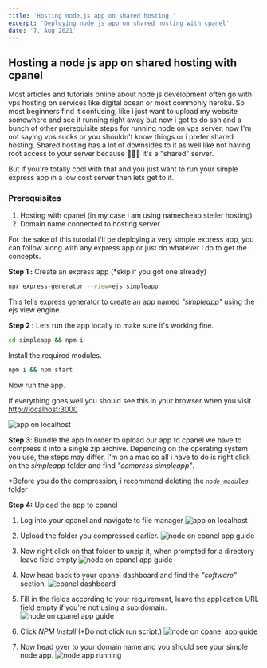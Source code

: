 ```yaml
---
title: 'Hosting node.js app on shared hosting.'
excerpt: 'Deploying node js app on shared hosting with cpanel'
date: '7, Aug 2021'
---
```


## Hosting a node js app on shared hosting with cpanel

Most articles and tutorials online about node js development often go with vps hosting on services like digital ocean or most commonly heroku.
So most beginners find it confusing, like i just want to upload my website somewhere and see it running right away but now i got to do ssh and a bunch of other prerequisite steps for running node on vps server, now I'm not saying vps sucks or you shouldn't know things or i prefer shared hosting.
Shared hosting has a lot of downsides to it as well like not having root access to your server because 🤷🏽‍♂️ it's a "shared" server.

But if you're totally cool with that and you just want to run your simple express app in a low cost server then lets get to it.

### **Prerequisites**

1. Hosting with cpanel (in my case i am using namecheap steller hosting)
2. Domain name connected to hosting server

For the sake of this tutorial i'll be deploying a very simple express app, you can follow along with any express app or just do whatever i do to get the concepts.

**Step 1 :** Create an express app (\*skip if you got one already)

```sh
npx express-generator --view=ejs simpleapp
```

This tells express generator to create an app named _"simpleapp"_ using the ejs view engine.

**Step 2 :** Lets run the app locally to make sure it's working fine.

```sh
cd simpleapp && npm i
```

Install the required modules.

```sh
npm i && npm start
```

Now run the app.

If everything goes well you should see this in your browser when you visit [http://localhost:3000](http://localhost:3000)

![app on localhost](/posts/nodejs-on-cpanel-01.png)

**Step 3**: Bundle the app
In order to upload our app to cpanel we have to compress it into a single zip archive.
Depending on the operating system you use, the steps may differ. I'm on a mac so all i have to do is right click on the _simpleapp_ folder and find _"compress simpleapp"_.

\*Before you do the compression, i recommend deleting the _`node_modules`_ folder

**Step 4:** Upload the app to cpanel

1. Log into your cpanel and navigate to file manager
   ![app on localhost](/posts/nodejs-on-cpanel-02.png)

2. Upload the folder you compressed earlier.
   ![node on cpanel app guide](/posts/nodejs-on-cpanel-03.png)

3. Now right click on that folder to unzip it, when prompted for a directory leave field empty
   ![node on cpanel app guide](/posts/nodejs-on-cpanel-04.png)

4. Now head back to your cpanel dashboard and find the _"software"_ section.
   ![cpanel dashboard](/posts/nodejs-on-cpanel-08.png)

5. Fill in the fields according to your requirement, leave the application URL field empty if you're not using a sub domain.
   ![node on cpanel app guide](/posts/nodejs-on-cpanel-05.png)

6. Click _NPM Install_ (\*Do not click run script.)
   ![node on cpanel app guide](/posts/nodejs-on-cpanel-06.png)

7. Now head over to your domain name and you should see your simple node app.
   ![node app running ](/posts/nodejs-on-cpanel-07.png)
